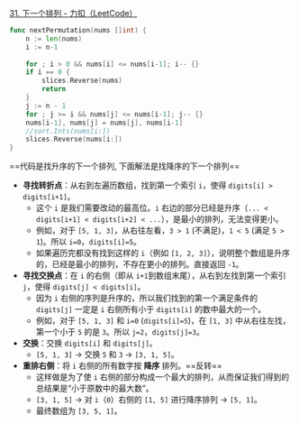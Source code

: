 [31. 下一个排列 - 力扣（LeetCode）](https://leetcode.cn/problems/next-permutation/)
```go
func nextPermutation(nums []int) {
	n := len(nums)
	i := n-1
	
	for ; i > 0 && nums[i] <= nums[i-1]; i-- {}
	if i == 0 {
		slices.Reverse(nums)
		return
	}
	j := n - 1
	for ; j >= i && nums[j] <= nums[i-1]; j-- {}
	nums[i-1], nums[j] = nums[j], nums[i-1]
	//sort.Ints(nums[i:])
	slices.Reverse(nums[i:])
}
```
==代码是找升序的下一个排列, 下面解法是找降序的下一个排列==
- **寻找转折点**：从右到左遍历数组，找到第一个索引 `i`，使得 `digits[i] > digits[i+1]`。
    - 这个 `i` 是我们需要改动的最高位。`i` 右边的部分已经是升序（`... < digits[i+1] < digits[i+2] < ...`），是最小的排列，无法变得更小。
    - 例如，对于 `[5, 1, 3]`，从右往左看，`3 > 1` (不满足)，`1 < 5` (满足 `5 > 1`)。所以 `i=0`，`digits[i]=5`。
    - 如果遍历完都没有找到这样的 `i`（例如 `[1, 2, 3]`），说明整个数组是升序的，已经是最小的排列，不存在更小的排列。直接返回 `-1`。
- **寻找交换点**：在 `i` 的右侧（即从 `i+1`到数组末尾），从右到左找到第一个索引 `j`，使得 `digits[j] < digits[i]`。
    - 因为 `i` 右侧的序列是升序的，所以我们找到的第一个满足条件的 `digits[j]` 一定是 `i` 右侧所有小于 `digits[i]` 的数中最大的一个。
    - 例如，对于 `[5, 1, 3]` 和 `i=0` (`digits[i]=5`)，在 `[1, 3]` 中从右往左找，第一个小于 `5` 的是 `3`。所以 `j=2`，`digits[j]=3`。
- **交换**：交换 `digits[i]` 和 `digits[j]`。
    - `[5, 1, 3]` -> 交换 `5` 和 `3` -> `[3, 1, 5]`。
- **重排右侧**：将 `i` 右侧的所有数字按 **降序** 排列。==反转==
    - 这样做是为了使 `i` 右侧的部分构成一个最大的排列，从而保证我们得到的总结果是“小于原数中的最大数”。
    - `[3, 1, 5]` -> 对 `i`（`0`）右侧的 `[1, 5]` 进行降序排列 -> `[5, 1]`。
    - 最终数组为 `[3, 5, 1]`。
